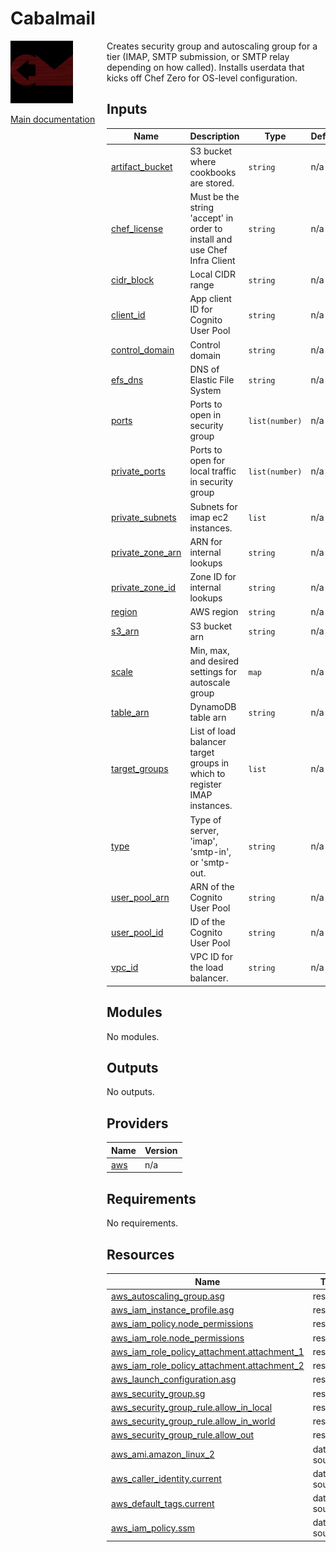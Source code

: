 <!-- BEGIN_TF_DOCS -->
# Cabalmail
<div style="width: 10em; float:left; height: 100%; padding-right: 1em;"><img src="/docs/logo.png" width="100" />
<p><a href="/README.md">Main documentation</a></p>
</div><div style="padding-left: 11em;">

Creates security group and autoscaling group for a tier (IMAP, SMTP submission, or SMTP relay depending on how called). Installs userdata that kicks off Chef Zero for OS-level configuration.

## Inputs

| Name | Description | Type | Default | Required |
|------|-------------|------|---------|:--------:|
| <a name="input_artifact_bucket"></a> [artifact\_bucket](#input\_artifact\_bucket) | S3 bucket where cookbooks are stored. | `string` | n/a | yes |
| <a name="input_chef_license"></a> [chef\_license](#input\_chef\_license) | Must be the string 'accept' in order to install and use Chef Infra Client | `string` | n/a | yes |
| <a name="input_cidr_block"></a> [cidr\_block](#input\_cidr\_block) | Local CIDR range | `string` | n/a | yes |
| <a name="input_client_id"></a> [client\_id](#input\_client\_id) | App client ID for Cognito User Pool | `string` | n/a | yes |
| <a name="input_control_domain"></a> [control\_domain](#input\_control\_domain) | Control domain | `string` | n/a | yes |
| <a name="input_efs_dns"></a> [efs\_dns](#input\_efs\_dns) | DNS of Elastic File System | `string` | n/a | yes |
| <a name="input_ports"></a> [ports](#input\_ports) | Ports to open in security group | `list(number)` | n/a | yes |
| <a name="input_private_ports"></a> [private\_ports](#input\_private\_ports) | Ports to open for local traffic in security group | `list(number)` | n/a | yes |
| <a name="input_private_subnets"></a> [private\_subnets](#input\_private\_subnets) | Subnets for imap ec2 instances. | `list` | n/a | yes |
| <a name="input_private_zone_arn"></a> [private\_zone\_arn](#input\_private\_zone\_arn) | ARN for internal lookups | `string` | n/a | yes |
| <a name="input_private_zone_id"></a> [private\_zone\_id](#input\_private\_zone\_id) | Zone ID for internal lookups | `string` | n/a | yes |
| <a name="input_region"></a> [region](#input\_region) | AWS region | `string` | n/a | yes |
| <a name="input_s3_arn"></a> [s3\_arn](#input\_s3\_arn) | S3 bucket arn | `string` | n/a | yes |
| <a name="input_scale"></a> [scale](#input\_scale) | Min, max, and desired settings for autoscale group | `map` | n/a | yes |
| <a name="input_table_arn"></a> [table\_arn](#input\_table\_arn) | DynamoDB table arn | `string` | n/a | yes |
| <a name="input_target_groups"></a> [target\_groups](#input\_target\_groups) | List of load balancer target groups in which to register IMAP instances. | `list` | n/a | yes |
| <a name="input_type"></a> [type](#input\_type) | Type of server, 'imap', 'smtp-in', or 'smtp-out. | `string` | n/a | yes |
| <a name="input_user_pool_arn"></a> [user\_pool\_arn](#input\_user\_pool\_arn) | ARN of the Cognito User Pool | `string` | n/a | yes |
| <a name="input_user_pool_id"></a> [user\_pool\_id](#input\_user\_pool\_id) | ID of the Cognito User Pool | `string` | n/a | yes |
| <a name="input_vpc_id"></a> [vpc\_id](#input\_vpc\_id) | VPC ID for the load balancer. | `string` | n/a | yes |
## Modules

No modules.
## Outputs

No outputs.
## Providers

| Name | Version |
|------|---------|
| <a name="provider_aws"></a> [aws](#provider\_aws) | n/a |
## Requirements

No requirements.
## Resources

| Name | Type |
|------|------|
| [aws_autoscaling_group.asg](https://registry.terraform.io/providers/hashicorp/aws/latest/docs/resources/autoscaling_group) | resource |
| [aws_iam_instance_profile.asg](https://registry.terraform.io/providers/hashicorp/aws/latest/docs/resources/iam_instance_profile) | resource |
| [aws_iam_policy.node_permissions](https://registry.terraform.io/providers/hashicorp/aws/latest/docs/resources/iam_policy) | resource |
| [aws_iam_role.node_permissions](https://registry.terraform.io/providers/hashicorp/aws/latest/docs/resources/iam_role) | resource |
| [aws_iam_role_policy_attachment.attachment_1](https://registry.terraform.io/providers/hashicorp/aws/latest/docs/resources/iam_role_policy_attachment) | resource |
| [aws_iam_role_policy_attachment.attachment_2](https://registry.terraform.io/providers/hashicorp/aws/latest/docs/resources/iam_role_policy_attachment) | resource |
| [aws_launch_configuration.asg](https://registry.terraform.io/providers/hashicorp/aws/latest/docs/resources/launch_configuration) | resource |
| [aws_security_group.sg](https://registry.terraform.io/providers/hashicorp/aws/latest/docs/resources/security_group) | resource |
| [aws_security_group_rule.allow_in_local](https://registry.terraform.io/providers/hashicorp/aws/latest/docs/resources/security_group_rule) | resource |
| [aws_security_group_rule.allow_in_world](https://registry.terraform.io/providers/hashicorp/aws/latest/docs/resources/security_group_rule) | resource |
| [aws_security_group_rule.allow_out](https://registry.terraform.io/providers/hashicorp/aws/latest/docs/resources/security_group_rule) | resource |
| [aws_ami.amazon_linux_2](https://registry.terraform.io/providers/hashicorp/aws/latest/docs/data-sources/ami) | data source |
| [aws_caller_identity.current](https://registry.terraform.io/providers/hashicorp/aws/latest/docs/data-sources/caller_identity) | data source |
| [aws_default_tags.current](https://registry.terraform.io/providers/hashicorp/aws/latest/docs/data-sources/default_tags) | data source |
| [aws_iam_policy.ssm](https://registry.terraform.io/providers/hashicorp/aws/latest/docs/data-sources/iam_policy) | data source |

</div>
<!-- END_TF_DOCS -->